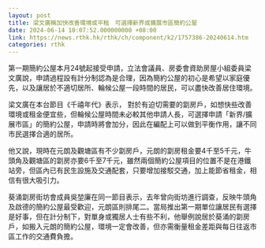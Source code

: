 ```yaml
---
layout: post
title: 梁文廣稱加快改善環境或平租　可選擇新界或擴展市區簡約公屋
date: 2024-06-14 10:07:52.000000000 +08:00
link: https://news.rthk.hk/rthk/ch/component/k2/1757386-20240614.htm
categories: rthk
---
```


第一期簡約公屋本月24號起接受申請，立法會議員、房委會資助房屋小組委員梁文廣說，申請過程設有計分制認為是合理，因為簡約公屋的初心是希望以家庭優先，以及讓居於不適切居所、輪候公屋一段時間的居民，可以盡快改善居住環境。

梁文廣在本台節目《千禧年代》表示， 對於有迫切需要的劏房戶，如想快些改善環境或租金便宜些，但輪候公屋時間未必較其他申請人長，可選擇申請「新界/擴展市區」的簡約公屋，申請時將會加分，因此在編配上可以做到平衡作用，讓不同市民選擇合適的居所。

他又說，現時在元朗及觀塘區有不少劏房戶，元朗的劏房租金要4千至5千元，牛頭角及觀塘區的劏房亦要6千至7千元，雖然兩個簡約公屋項目的位置不是在港鐵站旁，但區內已有民生設施及交通配套，只要增加接駁交通，加上能節省租金，相信有很大吸引力。

葵涌劏房街坊會成員吳堃廉在同一節目表示，去年曾向街坊進行調查，反映牛頭角及啟德的簡約公屋最受歡迎，元朗區則排尾二。當局推出第一期單位讓居民有選擇是好事，但在計分制下，對單身或獨居人士有些不利，他舉例說居於葵涌的劏房戶，如搬入元朗的簡約公屋，環境一定會改善，但亦需衡量租金差距與每日往返市區工作的交通費負擔。
